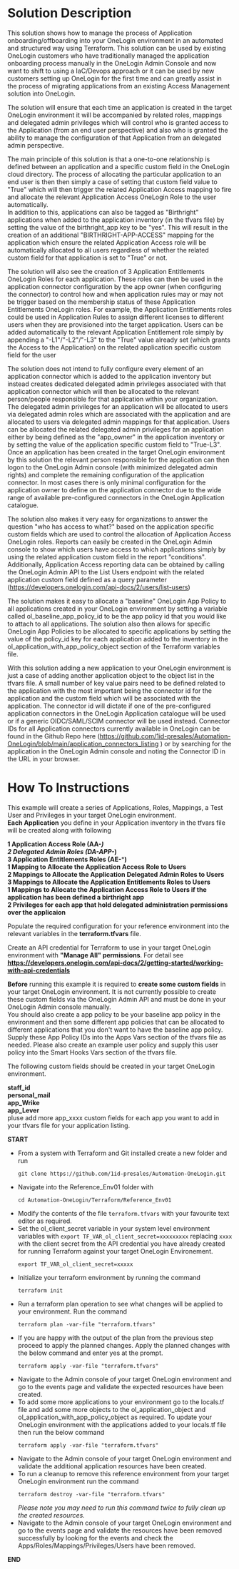 # Solution Description
This solution shows how to manage the process of Application onboarding/offboarding into your OneLogin environment in an automated and structured way using Terraform. This solution can be used by existing OneLogin customers who have traditionally managed the application onboarding process manually in the OneLogin Admin Console and now want to shift to using a IaC/Devops approach or it can be used by new customers setting up OneLogin for the first time and can greatly assist in the process of migrating applications from an existing Access Management solution into OneLogin.<br>

The solution will ensure that each time an application is created in the target OneLogin environment it will be accompanied by related roles, mappings and delegated admin privileges which will control who is granted access to the Application (from an end user perspective) and also who is granted the ability to manage the configuration of that Application from an delegated admin perspective.<br>

The main principle of this solution is that a one-to-one relationship is defined between an application and a specific custom field in the OneLogin cloud directory. The process of allocating the particular application to an end user is then then simply a case of setting that custom field value to "True" which will then trigger the related Application Access mapping to fire and allocate the relevant Application Access OneLogin Role to the user automatically.<br>
In addition to this, applications can also be tagged as "Birthright" applications when added to the application inventory (in the tfvars file) by setting the value of the birthright_app key to be "yes". This will result in the creation of an additional "BIRTHRIGHT-APP-ACCESS" mapping for the application which ensure the related Application Access role will be automatically allocated to all users regardless of whether the related custom field for that application is set to "True" or not.<br>

The solution will also see the creation of 3 Application Entitlements OneLogin Roles for each application. These roles can then be used in the application connector configuration by the app owner (when configuring the connector) to control how and when application rules may or may not be trigger based on the membership status of these Application Entitlements OneLogin roles. For example, the Application Entitlements roles could be used in Application Rules to assign different licenses to different users when they are provisioned into the target application. Users can be added automatically to the relevant Application Entitlement role simply by appending a "-L1"/"-L2"/"-L3" to the "True" value already set (which grants the Access to the Application) on the related application specific custom field for the user <br>

The solution does not intend to fully configure every element of an application connector which is added to the application inventory but instead creates dedicated delegated admin privileges associated with that application connector which will then be allocated to the relevant person/people responsible for that application within your organization.<br> 
The delegated admin privileges for an application will be allocated to users via delegated admin roles which are associated with the application and are allocated to users via delegated admin mappings for that application. Users can be allocated the related delegated admin privileges for an application either by being defined as the "app_owner" in the application inventory or by setting the value of the application specific custom field to "True-L3".<br>
Once an application has been created in the target OneLogin environment by this solution the relevant person responsible for the application can then logon to the OneLogin Admin console (with minimized delegated admin rights) and complete the remaining configuration of the application connector. In most cases there is only minimal configuration for the application owner to define on the application connector due to the wide range of available pre-configured connectors in the OneLogin Application catalogue.   

The solution also makes it very easy for organizations to answer the question "who has access to what?" based on the application specific custom fields which are used to control the allocation of Application Access OneLogin roles. Reports can easily be created in the OneLogin Admin console to show which users have access to which applications simply by using the related application custom field in the report "conditions". Additionally, Application Access reporting data can be obtained by calling the OneLogin Admin API to the List Users endpoint with the related application custom field defined as a query parameter (https://developers.onelogin.com/api-docs/2/users/list-users) <br>

The solution makes it easy to allocate a "baseline" OneLogin App Policy to all applications created in your OneLogin environment by setting a variable called ol_baseline_app_policy_id to be the app policy id that you would like to attach to all applications. The solution also then allows for specific OneLogin App Policies to be allocated to specific applications by setting the value of the policy_id key for each application added to the inventory in the ol_application_with_app_policy_object section of the Terraform variables file.

With this solution adding a new application to your OneLogin environment is just a case of adding another application object to the object list in the tfvars file. A small number of key value pairs need to be defined related to the application with the most important being the connector id for the application and the custom field which will be associated with the application. The connector id will dictate if one of the pre-configured application connectors in the OneLogin Application catalogue will be used or if a generic OIDC/SAML/SCIM connector will be used instead. Connector IDs for all Application connectors currently available in OneLogin can be found in the Github Repo here (https://github.com/1id-presales/Automation-OneLogin/blob/main/application_connectors_listing ) or by searching for the application in the OneLogin Admin console and noting the Connector ID in the URL in your browser.<br>

# How To Instructions

This example will create a series of Applications, Roles, Mappings, a Test User and Privileges in your target OneLogin environment. <br>
**Each Application** you define in your Application inventory in the tfvars file will be created along with following <br>

**1 Application Access Role (AA-*****)** <br>
**2 Delegated Admin Roles (DA-APP-*****)** <br>
**3 Application Entitlements Roles (AE-*****)** <br>
**1 Mapping to Allocate the Application Access Role to Users** <br>
**2 Mappings to Allocate the Application Delegated Admin Roles to Users** <br>
**3 Mappings to Allocate the Application Entitlements Roles to Users** <br>
**1 Mappings to Allocate the Application Access Role to Users if the application has been defined a birthright app** <br>
**2 Privileges for each app that hold delegated administration permissions over the applicaion** <br>



Populate the required configuration for your reference environment into the relevant variables in the **terraform.tfvars** file.<br>


Create an API credential for Terraform to use in your target OneLogin environment with **"Manage All" permissions**. For detail see **https://developers.onelogin.com/api-docs/2/getting-started/working-with-api-credentials** 

**Before** running this example it is required to **create some custom fields** in your target OneLogin environment. It is not currently possible to create these custom fields via the OneLogin Admin API and must be done in your OneLogin Admin console manually. <br>
You should also create a app policy to be your baseline app policy in the environment and then some different app policies that can be allocated to different applications that you don't want to have the baseline app policy. Supply these App Policy IDs into the Apps Vars section of the tfvars file as needed.
Please also create an example user policy and supply this user policy into the Smart Hooks Vars section of the tfvars file.

The following custom fields should be created in your target OneLogin environment. <br>

**staff_id** <br>
**personal_mail** <br>
**app_Wrike** <br>
**app_Lever** <br>
pluse add more app_xxxx custom fields for each app you want to add in your tfvars file for your application listing.


**START**
- From a system with Terraform and Git installed create a new folder and run 
<br><pre>`git clone https://github.com/1id-presales/Automation-OneLogin.git`</pre>
- Navigate into the Reference_Env01 folder with 
<br><pre>`cd Automation-OneLogin/Terraform/Reference_Env01`</pre>
- Modify the contents of the file `terraform.tfvars` with your favourite text editor as required.
- Set the ol_client_secret variable in your system level environment variables with `export TF_VAR_ol_client_secret=xxxxxxxxx` replacing `xxxx` with the client secret from the API credential you have already created for running Terraform against your target OneLogin Environement.
<br><pre>`export TF_VAR_ol_client_secret=xxxxx`</pre>
- Initialize your terraform environment by running the command 
<br><pre>`terraform init`</pre>
- Run a terraform plan operation to see what changes will be applied to your environment. Run the command 
<br><pre>`terraform plan -var-file "terraform.tfvars"`</pre>
- If you are happy with the output of the plan from the previous step proceed to apply the planned changes. Apply the planned changes with the below command and enter yes at the prompt.
<br><pre>`terraform apply -var-file "terraform.tfvars"`</pre> 
- Navigate to the Admin console of your target OneLogin environment and go to the events page and validate the expected resources have been created.
- To add some more applications to your environment go to the locals.tf file and add some more objects to the ol_application_object and ol_application_with_app_policy_object as required. To update your OneLogin environment with the applications added to your locals.tf file then run the below command
<br><pre>`terraform apply -var-file "terraform.tfvars"`</pre>
- Navigate to the Admin console of your target OneLogin environment and validate the additional application resources have been created.
- To run a cleanup to remove this reference environment  from your target OneLogin environment run the command 
<br><pre>`terraform destroy -var-file "terraform.tfvars"`</pre>
_Please note you may need to run this command twice to fully clean up the created resources._
- Navigate to the Admin console of your target OneLogin environment and go to the events page and validate the resources have been removed successfully by looking for the events and check the Apps/Roles/Mappings/Privileges/Users have been removed.<br>

**END**
